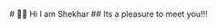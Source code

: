 <p align="center">
 #  👋😇 Hi I am Shekhar 
## Its a pleasure to meet you!!!
</p>

<p align="center">
  
</p>
